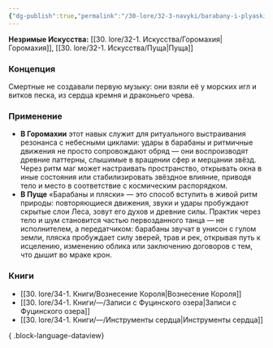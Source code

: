 ```yaml
---
{"dg-publish":true,"permalink":"/30-lore/32-3-navyki/barabany-i-plyaski/","tags":["незримое/навык"]}
---
```


**Незримые Искусства:** [[30. lore/32-1. Искусства/Горомахия\|Горомахия]], [[30. lore/32-1. Искусства/Пуща\|Пуща]]
### Концепция
Смертные не создавали первую музыку: они взяли её у морских игл и витков песка, из сердца кремня и драконьего чрева.
### Применение
- **В Горомахии** этот навык служит для ритуального выстраивания резонанса с небесными циклами: удары в барабаны и ритмичные движения не просто сопровождают обряд — они воспроизводят древние паттерны, слышимые в вращении сфер и мерцании звёзд. Через ритм маг может настраивать пространство, открывать окна в иные состояния или стабилизировать звёздное влияние, приводя тело и место в соответствие с космическим распорядком.
- **В Пуще** «Барабаны и пляски» — это способ вступить в живой ритм природы: повторяющиеся движения, звуки и удары пробуждают скрытые слои Леса, зовут его духов и древние силы. Практик через тело и шум становится частью первозданного танца — не исполнителем, а передатчиком: барабаны звучат в унисон с гулом земли, пляска пробуждает силу зверей, трав и рек, открывая путь к исцелению, изменению облика или заключению договоров с тем, что дышит во мраке крон.
### Книги
- [[30. lore/34-1. Книги/Вознесение Короля\|Вознесение Короля]]
- [[30. lore/34-1. Книги/—/Записи с Фуцинского озера\|Записи с Фуцинского озера]]
- [[30. lore/34-1. Книги/—/Инструменты сердца\|Инструменты сердца]]

{ .block-language-dataview}
